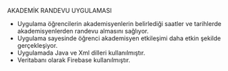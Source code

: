 
AKADEMİK RANDEVU UYGULAMASI
<ul>
<li> Uygulama öğrencilerin akademisyenlerin belirlediği saatler ve tarihlerde akademisyenlerden randevu almasını sağlıyor.</li>
<li> Uygulama sayesinde öğrenci akademisyen etkileşimi daha etkin şekilde gerçekleşiyor.</li>
<li> Uygulamada Java ve Xml dilleri kullanılmıştır.</li>
<li> Veritabanı olarak Firebase kullanılmıştır.</li>
</ul>
